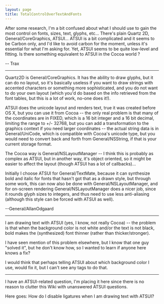 ```yaml
---
layout: page
title: TotalControlOverTextAndFonts
---
```


After some research, I'm a bit confused about what I should use to gain the most control on fonts, sizes, text, glyphs, etc... There's plain Quartz 2D, General/CoreGraphics, ATSUI... ATSUI is a bit complicated and it seems to be Carbon only, and I'd like to avoid carbon for the moment, unless it's essential for what I'm asking for. Yet, ATSUI seems to be quite low-level and fitting. Is there something equivalent to ATSUI in the Cocoa world ?

-- Trax

----

Quartz2D is General/CoreGraphics.  It has the ability to draw glyphs, but it can do no layout, so it's basically useless if you want to draw strings with accented characters or something more sophisticated, and you do not want to do your own layout (which you'd do based on the info retrieved from the font tables, but this is a lot of work, no-one does it!).

ATSUI does the unicode layout and renders text, true it was created before OS X, but you can use it from Cocoa -- the only real problem is that many of the coordinates are in FIXED, which is a 16 bit integer and a 16 bit decimal, limiting the range to +/- 32768, but you can add a transformation to the graphics context if you need larger coordinates -- the actual string data is in     General/UniCode, which is compatible with Cocoa's     unicode type, but you would need to convert back and forth from General/NSString, if that is your current storage format.

The Cocoa way is General/NSLayoutManager -- I think this is probably as complex as ATSUI, but in another way, it's object oriented, so it might be easier to affect the layout (though ATSUI has a lot of callbacks)...

Initially I choose ATSUI for General/TextMate, because it can synthesize bold and italic for fonts that hasn't got that as a drawn style, but through some work, this can now also be done with General/NSLayoutManager, and for on-screen rendering General/NSLayoutManager does a nicer job, since it rounds glyph sizes to integers, and thus need to use less anti-aliasing (although this style can be forced with ATSUI as well).

--General/AllanOdgaard

----

I am drawing text with ATSUI (yes, I know, not really Cocoa) -- the problem is that when the background color is not white and/or the text is not black, bold makes the (synthesized) font thinner (rather than thicker/stronger).

I have seen mention of this problem elsewhere, but I know that one guy "solved it", but he don't know how, so I wanted to learn if anyone here knows a fix?

I would think that perhaps telling ATSUI about which background color I use, would fix it, but I can't see any tags to do that.

----

I have an ATSUI-related question, I'm placing it here since there is no reason to clutter this Wiki with unanswered ATSUI questions.

Here goes: How do I disable ligatures when I am drawing text with ATSUI?
